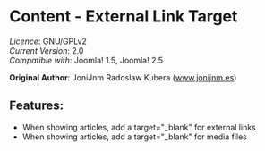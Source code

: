 Content - External Link Target
==============================

*Licence*: GNU/GPLv2<br>
*Current Version*: 2.0<br>
*Compatible with*: Joomla! 1.5, Joomla! 2.5

__Original Author__: JoniJnm Radoslaw Kubera (www.jonijnm.es)

Features:
---------
- When showing articles, add a target="_blank" for external links
- When showing articles, add a target="_blank" for media files




